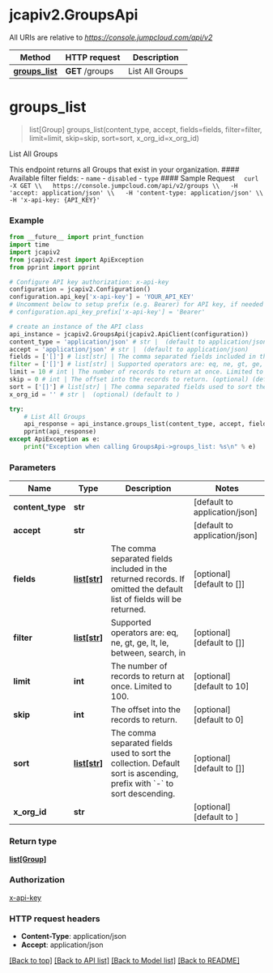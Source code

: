# jcapiv2.GroupsApi

All URIs are relative to *https://console.jumpcloud.com/api/v2*

Method | HTTP request | Description
------------- | ------------- | -------------
[**groups_list**](GroupsApi.md#groups_list) | **GET** /groups | List All Groups


# **groups_list**
> list[Group] groups_list(content_type, accept, fields=fields, filter=filter, limit=limit, skip=skip, sort=sort, x_org_id=x_org_id)

List All Groups

This endpoint returns all Groups that exist in your organization.  #### Available filter fields:   - `name`   - `disabled`   - `type`  #### Sample Request  ```   curl -X GET \\   https://console.jumpcloud.com/api/v2/groups \\   -H 'accept: application/json' \\   -H 'content-type: application/json' \\   -H 'x-api-key: {API_KEY}' ```

### Example
```python
from __future__ import print_function
import time
import jcapiv2
from jcapiv2.rest import ApiException
from pprint import pprint

# Configure API key authorization: x-api-key
configuration = jcapiv2.Configuration()
configuration.api_key['x-api-key'] = 'YOUR_API_KEY'
# Uncomment below to setup prefix (e.g. Bearer) for API key, if needed
# configuration.api_key_prefix['x-api-key'] = 'Bearer'

# create an instance of the API class
api_instance = jcapiv2.GroupsApi(jcapiv2.ApiClient(configuration))
content_type = 'application/json' # str |  (default to application/json)
accept = 'application/json' # str |  (default to application/json)
fields = ['[]'] # list[str] | The comma separated fields included in the returned records. If omitted the default list of fields will be returned.  (optional) (default to [])
filter = ['[]'] # list[str] | Supported operators are: eq, ne, gt, ge, lt, le, between, search, in (optional) (default to [])
limit = 10 # int | The number of records to return at once. Limited to 100. (optional) (default to 10)
skip = 0 # int | The offset into the records to return. (optional) (default to 0)
sort = ['[]'] # list[str] | The comma separated fields used to sort the collection. Default sort is ascending, prefix with `-` to sort descending.  (optional) (default to [])
x_org_id = '' # str |  (optional) (default to )

try:
    # List All Groups
    api_response = api_instance.groups_list(content_type, accept, fields=fields, filter=filter, limit=limit, skip=skip, sort=sort, x_org_id=x_org_id)
    pprint(api_response)
except ApiException as e:
    print("Exception when calling GroupsApi->groups_list: %s\n" % e)
```

### Parameters

Name | Type | Description  | Notes
------------- | ------------- | ------------- | -------------
 **content_type** | **str**|  | [default to application/json]
 **accept** | **str**|  | [default to application/json]
 **fields** | [**list[str]**](str.md)| The comma separated fields included in the returned records. If omitted the default list of fields will be returned.  | [optional] [default to []]
 **filter** | [**list[str]**](str.md)| Supported operators are: eq, ne, gt, ge, lt, le, between, search, in | [optional] [default to []]
 **limit** | **int**| The number of records to return at once. Limited to 100. | [optional] [default to 10]
 **skip** | **int**| The offset into the records to return. | [optional] [default to 0]
 **sort** | [**list[str]**](str.md)| The comma separated fields used to sort the collection. Default sort is ascending, prefix with &#x60;-&#x60; to sort descending.  | [optional] [default to []]
 **x_org_id** | **str**|  | [optional] [default to ]

### Return type

[**list[Group]**](Group.md)

### Authorization

[x-api-key](../README.md#x-api-key)

### HTTP request headers

 - **Content-Type**: application/json
 - **Accept**: application/json

[[Back to top]](#) [[Back to API list]](../README.md#documentation-for-api-endpoints) [[Back to Model list]](../README.md#documentation-for-models) [[Back to README]](../README.md)

